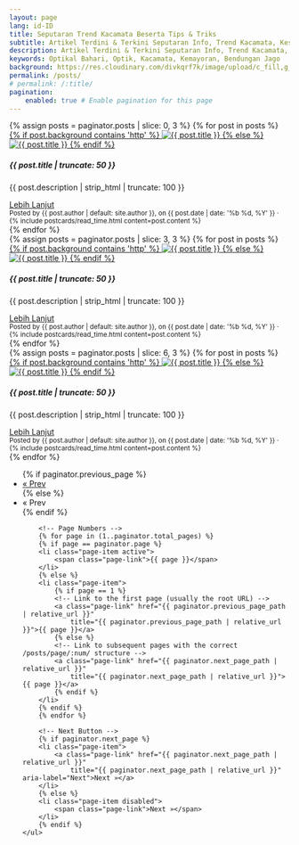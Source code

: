 ```yaml
---
layout: page
lang: id-ID
title: Seputaran Trend Kacamata Beserta Tips & Triks
subtitle: Artikel Terdini & Terkini Seputaran Info, Trend Kacamata, Kesehatan Mata, Tips & Trik Hanya Untuk Anda
description: Artikel Terdini & Terkini Seputaran Info, Trend Kacamata, Kesehatan Mata, Tips & Trik Hanya Untuk Anda
keywords: Optikal Bahari, Optik, Kacamata, Kemayoran, Bendungan Jago
background: https://res.cloudinary.com/divkqrf7k/image/upload/c_fill,g_face,q_auto:eco/v1750522618/splash-screen/bg-splash-post-02
permalink: /posts/
# permalink: /:title/
pagination:
    enabled: true # Enable pagination for this page
---
```


<!-- Section 1: First 3 posts -->
<section id="posts-category-section-1">
    <div class="container">
        <div class="row">
            {% assign posts = paginator.posts | slice: 0, 3 %}
            {% for post in posts %}
            <div
                class="col-12 {% if forloop.index == 1 %}col-md-12 col-lg-4{% else %}col-md-6 col-lg-4{% endif %} mb-5">
                <div class="card shadow p-0 bg-white rounded hover-zoomin">
                    <a href="{{ post.url | prepend: site.baseurl | replace: '//', '/' }}" title="{{ post.title }}">
                        {% if post.background contains 'http' %}
                        <img itemprop="image" src="{{ post.background }}"
                            class="card-img-top img-fluid" alt="{{ post.title }}" />
                        {% else %}
                        <img itemprop="image" src="{{ post.background | prepend: site.baseurl | replace: '//', '/' }}"
                            class="card-img-top img-fluid" alt="{{ post.title }}" />
                        {% endif %}
                    </a>
                    <div class="card-body">
                        <h5 class="card-title">
                            {{ post.title | truncate: 50 }}
                        </h5>
                        <p class="card-text">
                            {{ post.description | strip_html | truncate: 100 }}
                        </p>
                        <a class="btn btn-primary rounded-pill mt-3"
                            href="{{ post.url | prepend: site.baseurl | replace: '//', '/' }}">
                            Lebih Lanjut
                        </a>
                    </div>
                    <div class="card-footer">
                        <small class="text-muted">Posted by {{ post.author | default: site.author }}, on
                            {{ post.date | date: '%b %d, %Y' }} ·
                            {% include postcards/read_time.html content=post.content %}
                        </small>
                    </div>
                </div>
            </div>
            {% endfor %}
        </div>
    </div>
</section>

<!-- Section 2: Next 3 posts -->
<section id="posts-category-section-2">
    <div class="container">
        <div class="row">
            {% assign posts = paginator.posts | slice: 3, 3 %}
            {% for post in posts %}
            <div
                class="col-12 {% if forloop.index == 1 %}col-md-12 col-lg-4{% else %}col-md-6 col-lg-4{% endif %} mb-5">
                <div class="card shadow p-0 bg-white rounded hover-zoomin">
                    <a href="{{ post.url | prepend: site.baseurl | replace: '//', '/' }}" title="{{ post.title }}">
                        {% if post.background contains 'http' %}
                        <img itemprop="image" src="{{ post.background }}"
                            class="card-img-top img-fluid" alt="{{ post.title }}" />
                        {% else %}
                        <img itemprop="image" src="{{ post.background | prepend: site.baseurl | replace: '//', '/' }}"
                            class="card-img-top img-fluid" alt="{{ post.title }}" />
                        {% endif %}
                    </a>
                    <div class="card-body">
                        <h5 class="card-title">{{ post.title | truncate: 50 }}</h5>
                        <p class="card-text">
                            {{ post.description | strip_html | truncate: 100 }}
                        </p>
                        <a class="btn btn-primary rounded-pill mt-3"
                            href="{{ post.url | prepend: site.baseurl | replace: '//', '/' }}">
                            Lebih Lanjut
                        </a>
                    </div>
                    <div class="card-footer">
                        <small class="text-muted">Posted by {{ post.author | default: site.author }}, on
                            {{ post.date | date: '%b %d, %Y' }} ·
                            {% include postcards/read_time.html content=post.content %}</small>
                    </div>
                </div>
            </div>
            {% endfor %}
        </div>
    </div>
</section>

<!-- Section 3: Last 3 posts -->
<section id="posts-category-section-3">
    <div class="container">
        <div class="row">
            {% assign posts = paginator.posts | slice: 6, 3 %}
            {% for post in posts %}
            <div
                class="col-12 {% if forloop.index == 1 %}col-md-12 col-lg-4{% else %}col-md-6 col-lg-4{% endif %} mb-5">
                <div class="card shadow p-0 bg-white rounded hover-zoomin">
                    <a href="{{ post.url | prepend: site.baseurl | replace: '//', '/' }}" title="{{ post.title }}">
                        {% if post.background contains 'http' %}
                        <img itemprop="image" src="{{ post.background }}"
                            class="card-img-top img-fluid" alt="{{ post.title }}" />
                        {% else %}
                        <img itemprop="image" src="{{ post.background | prepend: site.baseurl | replace: '//', '/' }}"
                            class="card-img-top img-fluid" alt="{{ post.title }}" />
                        {% endif %}
                    </a>
                    <div class="card-body">
                        <h5 class="card-title">
                            {{ post.title | truncate: 50 }}
                        </h5>
                        <p class="card-text">
                            {{ post.description | strip_html | truncate: 100 }}
                        </p>
                        <a class="btn btn-primary rounded-pill mt-3"
                            href="{{ post.url | prepend: site.baseurl | replace: '//', '/' }}">
                            Lebih Lanjut
                        </a>
                    </div>
                    <div class="card-footer">
                        <small class="text-muted">Posted by {{ post.author | default: site.author }}, on
                            {{ post.date | date: '%b %d, %Y' }} ·
                            {% include postcards/read_time.html content=post.content %}</small>
                    </div>
                </div>
            </div>
            {% endfor %}
        </div>
    </div>
</section>

<!-- Pagination Navigation -->
<nav aria-label="Page navigation" class="mt-5">
    <ul class="pagination justify-content-center">
        <!-- Previous Button -->
        {% if paginator.previous_page %}
        <li class="page-item">
            <a class="page-link" href="{{ paginator.previous_page_path | relative_url }}"
                title="{{ paginator.previous_page_path | relative_url }}" aria-label="Previous">« Prev</a>
        </li>
        {% else %}
        <li class="page-item disabled"><span class="page-link">« Prev</span></li>
        {% endif %}

        <!-- Page Numbers -->
        {% for page in (1..paginator.total_pages) %}
        {% if page == paginator.page %}
        <li class="page-item active">
            <span class="page-link">{{ page }}</span>
        </li>
        {% else %}
        <li class="page-item">
            {% if page == 1 %}
            <!-- Link to the first page (usually the root URL) -->
            <a class="page-link" href="{{ paginator.previous_page_path | relative_url }}"
                title="{{ paginator.previous_page_path | relative_url }}">{{ page }}</a>
            {% else %}
            <!-- Link to subsequent pages with the correct /posts/page/:num/ structure -->
            <a class="page-link" href="{{ paginator.next_page_path | relative_url }}"
                title="{{ paginator.next_page_path | relative_url }}">{{ page }}</a>
            {% endif %}
        </li>
        {% endif %}
        {% endfor %}

        <!-- Next Button -->
        {% if paginator.next_page %}
        <li class="page-item">
            <a class="page-link" href="{{ paginator.next_page_path | relative_url }}"
                title="{{ paginator.next_page_path | relative_url }}" aria-label="Next">Next »</a>
        </li>
        {% else %}
        <li class="page-item disabled">
            <span class="page-link">Next »</span>
        </li>
        {% endif %}
    </ul>

</nav>
